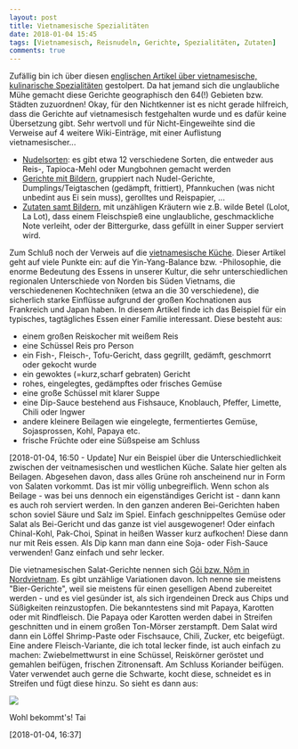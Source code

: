 ```yaml
---
layout: post
title: Vietnamesische Spezialitäten
date: 2018-01-04 15:45
tags: [Vietnamesisch, Reisnudeln, Gerichte, Spezialitäten, Zutaten]
comments: true
---
```

Zufällig bin ich über diesen [englischen Artikel über vietnamesische, kulinarische Spezialitäten](https://en.wikipedia.org/wiki/List_of_Vietnamese_culinary_specialities) gestolpert. Da hat jemand sich die unglaubliche Mühe gemacht diese Gerichte geographisch den 64(!) Gebieten bzw. Städten zuzuordnen! Okay, für den Nichtkenner ist es nicht gerade hilfreich, dass die Gerichte auf vietnamesisch festgehalten wurde und es dafür keine Übersetzung gibt. Sehr wertvoll und für Nicht-Eingeweihte sind die Verweise auf 4 weitere Wiki-Einträge, mit einer Auflistung vietnamesischer...

* [Nudelsorten](https://en.wikipedia.org/wiki/Vietnamese_noodles): es gibt etwa 12 verschiedene Sorten, die entweder aus Reis-, Tapioca-Mehl oder Mungbohnen gemacht werden
* [Gerichte mit Bildern](https://en.wikipedia.org/wiki/List_of_Vietnamese_dishes), gruppiert nach Nudel-Gerichte, Dumplings/Teigtaschen (gedämpft, frittiert), Pfannkuchen (was nicht unbedint aus Ei sein muss), gerolltes und Reispapier, ...
* [Zutaten samt Bildern](https://en.wikipedia.org/wiki/List_of_Vietnamese_ingredients), mit unzähligen Kräutern wie z.B. wilde Betel (Lolot, La Lot), dass einem Fleischspieß eine unglaubliche, geschmackliche Note verleiht, oder der Bittergurke, dass gefüllt in einer Supper serviert wird.

Zum Schluß noch der Verweis auf die [vietnamesische Küche](https://en.wikipedia.org/wiki/Vietnamese_cuisine). Dieser Artikel geht auf viele Punkte ein: auf die Yin-Yang-Balance bzw. -Philosophie, die enorme Bedeutung des Essens in unserer Kultur, die sehr unterschiedlichen regionalen Unterschiede von Norden bis Süden Vietnams, die verschiedenenen Kochtechniken (etwa an die 30 verschiedene), die sicherlich starke Einflüsse aufgrund der großen Kochnationen aus Frankreich und Japan haben. In diesem Artikel finde ich das Beispiel für ein typisches, tagtägliches Essen einer Familie interessant. Diese besteht aus:

* einem großen Reiskocher mit weißem Reis
* eine Schüssel Reis pro Person
* ein Fish-, Fleisch-, Tofu-Gericht, dass gegrillt, gedämft, geschmorrt oder gekocht wurde
* ein gewoktes (=kurz,scharf gebraten) Gericht
* rohes, eingelegtes, gedämpftes oder frisches Gemüse
* eine große Schüssel mit klarer Suppe
* eine Dip-Sauce bestehend aus Fishsauce, Knoblauch, Pfeffer, Limette, Chili oder Ingwer
* andere kleinere Beilagen wie eingelegte, fermentiertes Gemüse, Sojasprossen, Kohl, Papaya etc.
* frische Früchte oder eine Süßspeise am Schluss

[2018-01-04, 16:50 - Update]
Nur ein Beispiel über die Unterschiedlichkeit zwischen der veitnamesischen und westlichen Küche. Salate hier gelten als Beilagen. Abgesehen davon, dass alles Grüne roh anscheinend nur in Form von Salaten vorkommt. Das ist mir völlig unbegreiflich. Wenn schon als Beilage - was bei uns dennoch ein eigenständiges Gericht ist - dann kann es auch roh serviert werden. In den ganzen anderen Bei-Gerichten haben schon soviel Säure und Salz im Spiel. Einfach geschnippeltes Gemüse oder Salat als Bei-Gericht und das ganze ist viel ausgewogener! Oder einfach Chinal-Kohl, Pak-Choi, Spinat in heißen Wasser kurz aufkochen! Diese dann nur mit Reis essen. Als Dip kann man dann eine Soja- oder Fish-Sauce verwenden! Ganz einfach und sehr lecker.

Die vietnamesischen Salat-Gerichte nennen sich [Gỏi bzw. Nộm in Nordvietnam](https://en.wikipedia.org/wiki/Nộm). Es gibt unzählige Variationen davon. Ich nenne sie meistens "Bier-Gerichte", weil sie meistens für einen geselligen Abend zubereitet werden - und es viel gesünder ist, als sich irgendeinen Dreck aus Chips und Süßigkeiten reinzustopfen. Die bekanntestens sind mit Papaya, Karotten oder mit Rindfleisch. Die Papaya oder Karotten werden dabei in Streifen geschnitten und in einem großen Ton-Mörser zerstampft. Dem Salat wird dann ein Löffel Shrimp-Paste oder Fischsauce, Chili, Zucker, etc beigefügt. Eine andere Fleisch-Variante, die ich total lecker finde, ist auch einfach zu machen: Zwiebelmettwurst in eine Schüssel, Reiskörner geröstet und gemahlen beifügen, frischen Zitronensaft. Am Schluss Koriander beifügen. Vater verwendet auch gerne die Schwarte, kocht diese, schneidet es in Streifen und fügt diese hinzu. So sieht es dann aus:

<img class="fit image" src="{{site.baseurl}}/images/2018-01-04-Zwiebelmettwurst.jpg">

Wohl bekommt's! Tai

[2018-01-04, 16:37]
